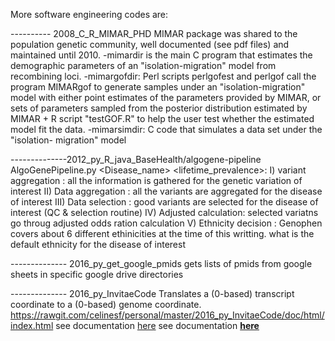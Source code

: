 More software engineering codes are:

---------- 2008_C_R_MIMAR_PHD
MIMAR package was shared to the population genetic community, well documented (see pdf files) and maintained until 2010.
-mimardir is the main C program that estimates the demographic parameters of an "isolation-migration" model from recombining loci.
-mimargofdir: 
			Perl scripts perlgofest and perlgof call the program MIMARgof to generate samples under an "isolation-migration" model with either point estimates of the parameters provided by MIMAR, or sets of parameters sampled from the posterior distribution estimated by MIMAR
			+ R script "testGOF.R" to help the user test whether the estimated model fit the data.
-mimarsimdir: C code that simulates a data set under the "isolation- migration" model 


--------------2012_py_R_java_BaseHealth/algogene-pipeline
AlgoGenePipeline.py <Disease_name> <lifetime_prevalence>: 
   I)   variant aggregation : all the information is gathered for the genetic variation of interest
   II)  Data aggregation    : all the variants are aggregated for the disease of interest
   III) Data selection      : good variants are selected for the disease of interest (QC & selection routine)
   IV)  Adjusted calculation: selected variatns go throug adjusted odds ration calculation
   V)   Ethnicity decision  : Genophen covers about 6 different ethinicities at the time of this writting. what is the default ethnicity for the disease of interest


-------------- 2016_py_get_google_pmids
gets lists of pmids from google sheets in specific google drive directories

-------------- 2016_py_InvitaeCode
Translates a (0-based) transcript coordinate to a (0-based) genome coordinate.
https://rawgit.com/celinesf/personal/master/2016_py_InvitaeCode/doc/html/index.html
see documentation [here](https://rawgit.com/celinesf/personal/master/2016_py_InvitaeCode/doc/html/index.html)
see documentation <a href="https://rawgit.com/celinesf/personal/master/2016_py_InvitaeCode/doc/html/index.html" target="_blank"><b>here</b></a>
